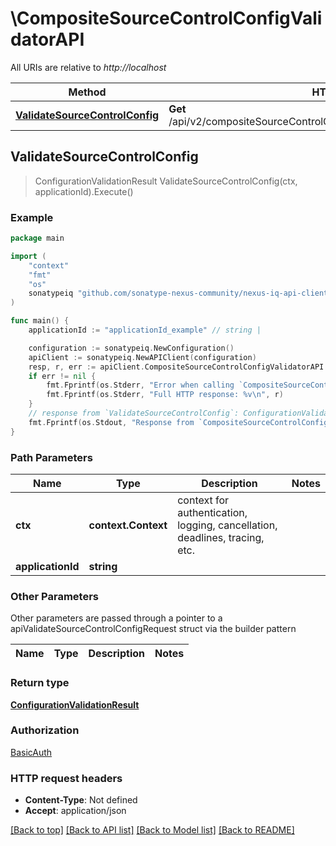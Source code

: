 # \CompositeSourceControlConfigValidatorAPI

All URIs are relative to *http://localhost*

Method | HTTP request | Description
------------- | ------------- | -------------
[**ValidateSourceControlConfig**](CompositeSourceControlConfigValidatorAPI.md#ValidateSourceControlConfig) | **Get** /api/v2/compositeSourceControlConfigValidator/application/{applicationId} | 



## ValidateSourceControlConfig

> ConfigurationValidationResult ValidateSourceControlConfig(ctx, applicationId).Execute()



### Example

```go
package main

import (
	"context"
	"fmt"
	"os"
	sonatypeiq "github.com/sonatype-nexus-community/nexus-iq-api-client-go"
)

func main() {
	applicationId := "applicationId_example" // string | 

	configuration := sonatypeiq.NewConfiguration()
	apiClient := sonatypeiq.NewAPIClient(configuration)
	resp, r, err := apiClient.CompositeSourceControlConfigValidatorAPI.ValidateSourceControlConfig(context.Background(), applicationId).Execute()
	if err != nil {
		fmt.Fprintf(os.Stderr, "Error when calling `CompositeSourceControlConfigValidatorAPI.ValidateSourceControlConfig``: %v\n", err)
		fmt.Fprintf(os.Stderr, "Full HTTP response: %v\n", r)
	}
	// response from `ValidateSourceControlConfig`: ConfigurationValidationResult
	fmt.Fprintf(os.Stdout, "Response from `CompositeSourceControlConfigValidatorAPI.ValidateSourceControlConfig`: %v\n", resp)
}
```

### Path Parameters


Name | Type | Description  | Notes
------------- | ------------- | ------------- | -------------
**ctx** | **context.Context** | context for authentication, logging, cancellation, deadlines, tracing, etc.
**applicationId** | **string** |  | 

### Other Parameters

Other parameters are passed through a pointer to a apiValidateSourceControlConfigRequest struct via the builder pattern


Name | Type | Description  | Notes
------------- | ------------- | ------------- | -------------


### Return type

[**ConfigurationValidationResult**](ConfigurationValidationResult.md)

### Authorization

[BasicAuth](../README.md#BasicAuth)

### HTTP request headers

- **Content-Type**: Not defined
- **Accept**: application/json

[[Back to top]](#) [[Back to API list]](../README.md#documentation-for-api-endpoints)
[[Back to Model list]](../README.md#documentation-for-models)
[[Back to README]](../README.md)

